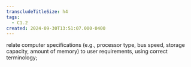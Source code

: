 ```yaml
---
transcludeTitleSize: h4
tags:
  - C1.2
created: 2024-09-30T13:51:07.000-0400
---
```

relate computer specifications (e.g., processor type, bus speed, storage capacity, amount of memory) to user requirements, using correct terminology; 